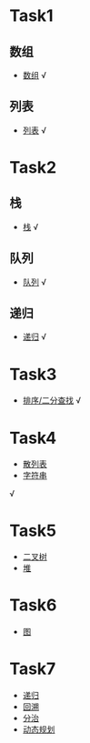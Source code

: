 # Task1

## 数组
-   [数组](https://github.com/GavinAlison/leetcode/blob/master/algorithm/src/main/resources/array.md) √
## 列表
-   [列表](https://github.com/GavinAlison/leetcode/blob/master/algorithm/src/main/resources/list.md) √

# Task2
## 栈
-   [栈](https://github.com/GavinAlison/leetcode/blob/master/algorithm/src/main/resources/stack.md) √

## 队列
-   [队列](https://github.com/GavinAlison/leetcode/blob/master/algorithm/src/main/resources/queue.md) √

## 递归
-   [递归](https://github.com/GavinAlison/leetcode/blob/master/algorithm/src/main/resources/recursion.md) √


# Task3
-   [排序/二分查找](https://github.com/GavinAlison/leetcode/blob/master/algorithm/src/main/resources/sort.md)  √

# Task4
-   [散列表](https://github.com/GavinAlison/leetcode/blob/master/algorithm/src/main/resources/hashAndStr.md)
-   [字符串](https://github.com/GavinAlison/leetcode/blob/master/algorithm/src/main/resources/hashAndStr.md)

√

# Task5
-   [二叉树]()
-   [堆]()

# Task6
-   [图]()

# Task7
-   [递归]()
-   [回溯]()
-   [分治]()
-   [动态规划]()